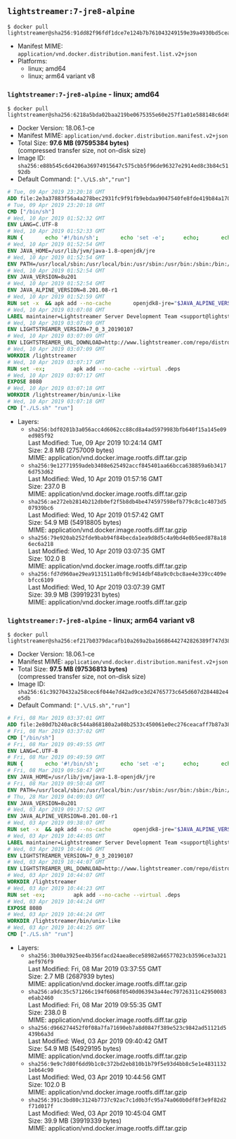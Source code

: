 ## `lightstreamer:7-jre8-alpine`

```console
$ docker pull lightstreamer@sha256:91dd82f96fdf1dce7e124b7b761043249159e39a4930bd5cea5ba785f618672f
```

-	Manifest MIME: `application/vnd.docker.distribution.manifest.list.v2+json`
-	Platforms:
	-	linux; amd64
	-	linux; arm64 variant v8

### `lightstreamer:7-jre8-alpine` - linux; amd64

```console
$ docker pull lightstreamer@sha256:6218a5bda02baa219be0675355e60e257f1a01e588148c6d4951ea552ffc060a
```

-	Docker Version: 18.06.1-ce
-	Manifest MIME: `application/vnd.docker.distribution.manifest.v2+json`
-	Total Size: **97.6 MB (97595384 bytes)**  
	(compressed transfer size, not on-disk size)
-	Image ID: `sha256:e88b545c6d4206a36974915647c575cbb5f96de96327e2914ed8c3b84c5192db`
-	Default Command: `[".\/LS.sh","run"]`

```dockerfile
# Tue, 09 Apr 2019 23:20:18 GMT
ADD file:2e3a37883f56a4a278bec2931fc9f91fb9ebdaa9047540fe8fde419b84a1701b in / 
# Tue, 09 Apr 2019 23:20:18 GMT
CMD ["/bin/sh"]
# Wed, 10 Apr 2019 01:52:32 GMT
ENV LANG=C.UTF-8
# Wed, 10 Apr 2019 01:52:33 GMT
RUN { 		echo '#!/bin/sh'; 		echo 'set -e'; 		echo; 		echo 'dirname "$(dirname "$(readlink -f "$(which javac || which java)")")"'; 	} > /usr/local/bin/docker-java-home 	&& chmod +x /usr/local/bin/docker-java-home
# Wed, 10 Apr 2019 01:52:54 GMT
ENV JAVA_HOME=/usr/lib/jvm/java-1.8-openjdk/jre
# Wed, 10 Apr 2019 01:52:54 GMT
ENV PATH=/usr/local/sbin:/usr/local/bin:/usr/sbin:/usr/bin:/sbin:/bin:/usr/lib/jvm/java-1.8-openjdk/jre/bin:/usr/lib/jvm/java-1.8-openjdk/bin
# Wed, 10 Apr 2019 01:52:54 GMT
ENV JAVA_VERSION=8u201
# Wed, 10 Apr 2019 01:52:54 GMT
ENV JAVA_ALPINE_VERSION=8.201.08-r1
# Wed, 10 Apr 2019 01:52:59 GMT
RUN set -x 	&& apk add --no-cache 		openjdk8-jre="$JAVA_ALPINE_VERSION" 	&& [ "$JAVA_HOME" = "$(docker-java-home)" ]
# Wed, 10 Apr 2019 03:07:08 GMT
LABEL maintainer=Lightstreamer Server Development Team <support@lightstreamer.com>
# Wed, 10 Apr 2019 03:07:09 GMT
ENV LIGHTSTREAMER_VERSION=7_0_3_20190107
# Wed, 10 Apr 2019 03:07:09 GMT
ENV LIGHTSTREAMER_URL_DOWNLOAD=http://www.lightstreamer.com/repo/distros/Lightstreamer_7_0_3_20190107.tar.gz
# Wed, 10 Apr 2019 03:07:09 GMT
WORKDIR /lightstreamer
# Wed, 10 Apr 2019 03:07:17 GMT
RUN set -ex;         apk add --no-cache --virtual .deps                    gnupg                    tar                    curl         && gpg --keyserver hkp://p80.pool.sks-keyservers.net:80 --recv-keys 9B90BFD14309C7DA5EF58D7D4A8C08966F29B4D2         &&  set -ex;                curl -fSL -o Lightstreamer.tar.gz ${LIGHTSTREAMER_URL_DOWNLOAD}                && curl -fSL -o Lightstreamer.tar.gz.asc ${LIGHTSTREAMER_URL_DOWNLOAD}.asc                && gpg --batch --verify Lightstreamer.tar.gz.asc Lightstreamer.tar.gz                && tar -xvf Lightstreamer.tar.gz --strip-components=1                && sed -i -- 's/\/usr\/jdk1.8.0/$JAVA_HOME/' bin/unix-like/LS.sh                && sed -i -e '164,$s/<appender-ref ref="LSConsole" \/>/<!--<appender-ref ref="LSConsole" \/>-->/'                          -e '116,$s/<appender-ref ref="LSDailyRolling" \/>/<appender-ref ref="LSConsole" \/>/'                          -e '/<!--<appender-ref ref="LSConsole" \/>-->/ d' conf/lightstreamer_log_conf.xml                && apk del .deps                && rm Lightstreamer.tar.gz Lightstreamer.tar.gz.asc
# Wed, 10 Apr 2019 03:07:17 GMT
EXPOSE 8080
# Wed, 10 Apr 2019 03:07:18 GMT
WORKDIR /lightstreamer/bin/unix-like
# Wed, 10 Apr 2019 03:07:18 GMT
CMD ["./LS.sh" "run"]
```

-	Layers:
	-	`sha256:bdf0201b3a056acc4d6062cc88cd8a4ad5979983bfb640f15a145e09ed985f92`  
		Last Modified: Tue, 09 Apr 2019 10:24:14 GMT  
		Size: 2.8 MB (2757009 bytes)  
		MIME: application/vnd.docker.image.rootfs.diff.tar.gzip
	-	`sha256:9e12771959adeb3408e625492accf845401aa66bcca638859a6b34176d753d62`  
		Last Modified: Wed, 10 Apr 2019 01:57:16 GMT  
		Size: 237.0 B  
		MIME: application/vnd.docker.image.rootfs.diff.tar.gzip
	-	`sha256:ae272eb2814b212db0ef2f5b8db4be474597598efb779c8c1c4073d507939bc6`  
		Last Modified: Wed, 10 Apr 2019 01:57:42 GMT  
		Size: 54.9 MB (54918805 bytes)  
		MIME: application/vnd.docker.image.rootfs.diff.tar.gzip
	-	`sha256:79e920ab252fde9bab94f84becda1ea9d8d5c4a9bd4e0b5eed878a186ec6a218`  
		Last Modified: Wed, 10 Apr 2019 03:07:35 GMT  
		Size: 102.0 B  
		MIME: application/vnd.docker.image.rootfs.diff.tar.gzip
	-	`sha256:fd7d960ae29ea9131511a0bf8c9d14dbf48a9c0cbc8ae4e339cc409ebfcc6109`  
		Last Modified: Wed, 10 Apr 2019 03:07:39 GMT  
		Size: 39.9 MB (39919231 bytes)  
		MIME: application/vnd.docker.image.rootfs.diff.tar.gzip

### `lightstreamer:7-jre8-alpine` - linux; arm64 variant v8

```console
$ docker pull lightstreamer@sha256:ef217b0379dacafb10a269a2ba16686442742826389f747d3895fcd31478ff7c
```

-	Docker Version: 18.06.1-ce
-	Manifest MIME: `application/vnd.docker.distribution.manifest.v2+json`
-	Total Size: **97.5 MB (97536813 bytes)**  
	(compressed transfer size, not on-disk size)
-	Image ID: `sha256:61c39270432a258cec6f044e7d42ad9ce3d24765773c645d607d284482e4e5db`
-	Default Command: `[".\/LS.sh","run"]`

```dockerfile
# Fri, 08 Mar 2019 03:37:01 GMT
ADD file:2e80d7b240ac8c544a868180a2a08b2533c450061e0ec276ceacaff7b87a380c in / 
# Fri, 08 Mar 2019 03:37:02 GMT
CMD ["/bin/sh"]
# Fri, 08 Mar 2019 09:49:55 GMT
ENV LANG=C.UTF-8
# Fri, 08 Mar 2019 09:49:59 GMT
RUN { 		echo '#!/bin/sh'; 		echo 'set -e'; 		echo; 		echo 'dirname "$(dirname "$(readlink -f "$(which javac || which java)")")"'; 	} > /usr/local/bin/docker-java-home 	&& chmod +x /usr/local/bin/docker-java-home
# Fri, 08 Mar 2019 09:50:47 GMT
ENV JAVA_HOME=/usr/lib/jvm/java-1.8-openjdk/jre
# Fri, 08 Mar 2019 09:50:48 GMT
ENV PATH=/usr/local/sbin:/usr/local/bin:/usr/sbin:/usr/bin:/sbin:/bin:/usr/lib/jvm/java-1.8-openjdk/jre/bin:/usr/lib/jvm/java-1.8-openjdk/bin
# Thu, 28 Mar 2019 04:09:03 GMT
ENV JAVA_VERSION=8u201
# Wed, 03 Apr 2019 09:37:52 GMT
ENV JAVA_ALPINE_VERSION=8.201.08-r1
# Wed, 03 Apr 2019 09:38:07 GMT
RUN set -x 	&& apk add --no-cache 		openjdk8-jre="$JAVA_ALPINE_VERSION" 	&& [ "$JAVA_HOME" = "$(docker-java-home)" ]
# Wed, 03 Apr 2019 10:44:05 GMT
LABEL maintainer=Lightstreamer Server Development Team <support@lightstreamer.com>
# Wed, 03 Apr 2019 10:44:06 GMT
ENV LIGHTSTREAMER_VERSION=7_0_3_20190107
# Wed, 03 Apr 2019 10:44:07 GMT
ENV LIGHTSTREAMER_URL_DOWNLOAD=http://www.lightstreamer.com/repo/distros/Lightstreamer_7_0_3_20190107.tar.gz
# Wed, 03 Apr 2019 10:44:07 GMT
WORKDIR /lightstreamer
# Wed, 03 Apr 2019 10:44:23 GMT
RUN set -ex;         apk add --no-cache --virtual .deps                    gnupg                    tar                    curl         && gpg --keyserver hkp://p80.pool.sks-keyservers.net:80 --recv-keys 9B90BFD14309C7DA5EF58D7D4A8C08966F29B4D2         &&  set -ex;                curl -fSL -o Lightstreamer.tar.gz ${LIGHTSTREAMER_URL_DOWNLOAD}                && curl -fSL -o Lightstreamer.tar.gz.asc ${LIGHTSTREAMER_URL_DOWNLOAD}.asc                && gpg --batch --verify Lightstreamer.tar.gz.asc Lightstreamer.tar.gz                && tar -xvf Lightstreamer.tar.gz --strip-components=1                && sed -i -- 's/\/usr\/jdk1.8.0/$JAVA_HOME/' bin/unix-like/LS.sh                && sed -i -e '164,$s/<appender-ref ref="LSConsole" \/>/<!--<appender-ref ref="LSConsole" \/>-->/'                          -e '116,$s/<appender-ref ref="LSDailyRolling" \/>/<appender-ref ref="LSConsole" \/>/'                          -e '/<!--<appender-ref ref="LSConsole" \/>-->/ d' conf/lightstreamer_log_conf.xml                && apk del .deps                && rm Lightstreamer.tar.gz Lightstreamer.tar.gz.asc
# Wed, 03 Apr 2019 10:44:24 GMT
EXPOSE 8080
# Wed, 03 Apr 2019 10:44:24 GMT
WORKDIR /lightstreamer/bin/unix-like
# Wed, 03 Apr 2019 10:44:25 GMT
CMD ["./LS.sh" "run"]
```

-	Layers:
	-	`sha256:3b00a3925ee4b356facd24aea8ece58982a66577023cb3596ce3a321aef976f9`  
		Last Modified: Fri, 08 Mar 2019 03:37:55 GMT  
		Size: 2.7 MB (2687939 bytes)  
		MIME: application/vnd.docker.image.rootfs.diff.tar.gzip
	-	`sha256:a9dc35c571266c194f6068f0540d063943a44ec79726311c42950083e6ab2460`  
		Last Modified: Fri, 08 Mar 2019 09:55:35 GMT  
		Size: 238.0 B  
		MIME: application/vnd.docker.image.rootfs.diff.tar.gzip
	-	`sha256:d966274452f0f08a7fa71690eb7a8d0847f389e523c9842ad51121d5439b6a3d`  
		Last Modified: Wed, 03 Apr 2019 09:40:42 GMT  
		Size: 54.9 MB (54929195 bytes)  
		MIME: application/vnd.docker.image.rootfs.diff.tar.gzip
	-	`sha256:9e9c7d80f6dd9b1c0c372bd2eb810b1b79f5e93d4bb8c5e1e48311321eb64c90`  
		Last Modified: Wed, 03 Apr 2019 10:44:56 GMT  
		Size: 102.0 B  
		MIME: application/vnd.docker.image.rootfs.diff.tar.gzip
	-	`sha256:391c3bd80c3124b7737c92ac7c1d0b3fc95a74a060b0df8f3e9f82d2f71d017f`  
		Last Modified: Wed, 03 Apr 2019 10:45:04 GMT  
		Size: 39.9 MB (39919339 bytes)  
		MIME: application/vnd.docker.image.rootfs.diff.tar.gzip
